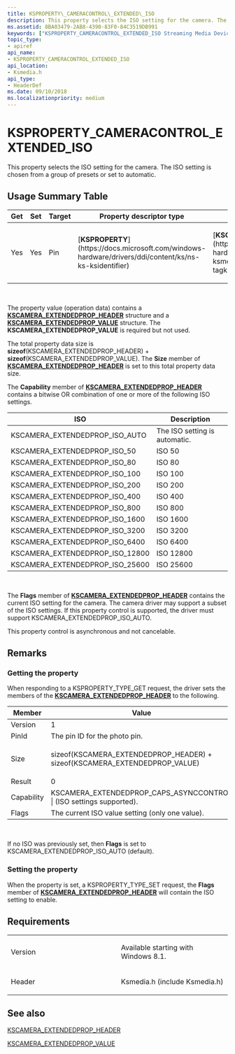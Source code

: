```yaml
---
title: KSPROPERTY\_CAMERACONTROL\_EXTENDED\_ISO
description: This property selects the ISO setting for the camera. The ISO setting is chosen from a group of presets or set to automatic.
ms.assetid: 8BA03479-2AB8-4390-83F0-84C3519DB991
keywords: ["KSPROPERTY_CAMERACONTROL_EXTENDED_ISO Streaming Media Devices"]
topic_type:
- apiref
api_name:
- KSPROPERTY_CAMERACONTROL_EXTENDED_ISO
api_location:
- Ksmedia.h
api_type:
- HeaderDef
ms.date: 09/10/2018
ms.localizationpriority: medium
---
```


# KSPROPERTY\_CAMERACONTROL\_EXTENDED\_ISO


This property selects the ISO setting for the camera. The ISO setting is chosen from a group of presets or set to automatic.

## Usage Summary Table

<table>
<colgroup>
<col width="20%" />
<col width="20%" />
<col width="20%" />
<col width="20%" />
<col width="20%" />
</colgroup>
<thead>
<tr class="header">
<th>Get</th>
<th>Set</th>
<th>Target</th>
<th>Property descriptor type</th>
<th>Property value type</th>
</tr>
</thead>
<tbody>
<tr class="odd">
<td><p>Yes</p></td>
<td><p>Yes</p></td>
<td><p>Pin</p></td>
<td><p>[<strong>KSPROPERTY</strong>](https://docs.microsoft.com/windows-hardware/drivers/ddi/content/ks/ns-ks-ksidentifier)</p></td>
<td><p>[<strong>KSCAMERA_EXTENDEDPROP_HEADER</strong>](https://docs.microsoft.com/windows-hardware/drivers/ddi/content/ksmedia/ns-ksmedia-tagkscamera_extendedprop_header)</p></td>
</tr>
</tbody>
</table>

 

The property value (operation data) contains a [**KSCAMERA\_EXTENDEDPROP\_HEADER**](https://docs.microsoft.com/windows-hardware/drivers/ddi/content/ksmedia/ns-ksmedia-tagkscamera_extendedprop_header) structure and a [**KSCAMERA\_EXTENDEDPROP\_VALUE**](https://docs.microsoft.com/windows-hardware/drivers/ddi/content/ksmedia/ns-ksmedia-tagkscamera_extendedprop_photomode) structure. The **KSCAMERA\_EXTENDEDPROP\_VALUE** is required but not used.

The total property data size is **sizeof**(KSCAMERA\_EXTENDEDPROP\_HEADER) + **sizeof**(KSCAMERA\_EXTENDEDPROP\_VALUE). The **Size** member of [**KSCAMERA\_EXTENDEDPROP\_HEADER**](https://docs.microsoft.com/windows-hardware/drivers/ddi/content/ksmedia/ns-ksmedia-tagkscamera_extendedprop_header) is set to this total property data size.

The **Capability** member of [**KSCAMERA\_EXTENDEDPROP\_HEADER**](https://docs.microsoft.com/windows-hardware/drivers/ddi/content/ksmedia/ns-ksmedia-tagkscamera_extendedprop_header) contains a bitwise OR combination of one or more of the following ISO settings.

| ISO                                | Description                   |
|------------------------------------|-------------------------------|
| KSCAMERA\_EXTENDEDPROP\_ISO\_AUTO  | The ISO setting is automatic. |
| KSCAMERA\_EXTENDEDPROP\_ISO\_50    | ISO 50                        |
| KSCAMERA\_EXTENDEDPROP\_ISO\_80    | ISO 80                        |
| KSCAMERA\_EXTENDEDPROP\_ISO\_100   | ISO 100                       |
| KSCAMERA\_EXTENDEDPROP\_ISO\_200   | ISO 200                       |
| KSCAMERA\_EXTENDEDPROP\_ISO\_400   | ISO 400                       |
| KSCAMERA\_EXTENDEDPROP\_ISO\_800   | ISO 800                       |
| KSCAMERA\_EXTENDEDPROP\_ISO\_1600  | ISO 1600                      |
| KSCAMERA\_EXTENDEDPROP\_ISO\_3200  | ISO 3200                      |
| KSCAMERA\_EXTENDEDPROP\_ISO\_6400  | ISO 6400                      |
| KSCAMERA\_EXTENDEDPROP\_ISO\_12800 | ISO 12800                     |
| KSCAMERA\_EXTENDEDPROP\_ISO\_25600 | ISO 25600                     |

 

The **Flags** member of [**KSCAMERA\_EXTENDEDPROP\_HEADER**](https://docs.microsoft.com/windows-hardware/drivers/ddi/content/ksmedia/ns-ksmedia-tagkscamera_extendedprop_header) contains the current ISO setting for the camera. The camera driver may support a subset of the ISO settings. If this property control is supported, the driver must support KSCAMERA\_EXTENDEDPROP\_ISO\_AUTO.

This property control is asynchronous and not cancelable.

## Remarks

### Getting the property

When responding to a KSPROPERTY\_TYPE\_GET request, the driver sets the members of the [**KSCAMERA\_EXTENDEDPROP\_HEADER**](https://docs.microsoft.com/windows-hardware/drivers/ddi/content/ksmedia/ns-ksmedia-tagkscamera_extendedprop_header) to the following.

<table>
<colgroup>
<col width="50%" />
<col width="50%" />
</colgroup>
<thead>
<tr class="header">
<th>Member</th>
<th>Value</th>
</tr>
</thead>
<tbody>
<tr class="odd">
<td>Version</td>
<td>1</td>
</tr>
<tr class="even">
<td>PinId</td>
<td>The pin ID for the photo pin.</td>
</tr>
<tr class="odd">
<td>Size</td>
<td><p>sizeof(KSCAMERA_EXTENDEDPROP_HEADER) + sizeof(KSCAMERA_EXTENDEDPROP_VALUE)</p></td>
</tr>
<tr class="even">
<td>Result</td>
<td>0</td>
</tr>
<tr class="odd">
<td>Capability</td>
<td>KSCAMERA_EXTENDEDPROP_CAPS_ASYNCCONTROL | (ISO settings supported).</td>
</tr>
<tr class="even">
<td>Flags</td>
<td>The current ISO value setting (only one value).</td>
</tr>
</tbody>
</table>

 

If no ISO was previously set, then **Flags** is set to KSCAMERA\_EXTENDEDPROP\_ISO\_AUTO (default).

### Setting the property

When the property is set, a KSPROPERTY\_TYPE\_SET request, the **Flags** member of [**KSCAMERA\_EXTENDEDPROP\_HEADER**](https://docs.microsoft.com/windows-hardware/drivers/ddi/content/ksmedia/ns-ksmedia-tagkscamera_extendedprop_header) will contain the ISO setting to enable.

## Requirements

<table>
<colgroup>
<col width="50%" />
<col width="50%" />
</colgroup>
<tbody>
<tr class="odd">
<td><p>Version</p></td>
<td><p>Available starting with Windows 8.1.</p></td>
</tr>
<tr class="even">
<td><p>Header</p></td>
<td>Ksmedia.h (include Ksmedia.h)</td>
</tr>
</tbody>
</table>

## See also

[KSCAMERA\_EXTENDEDPROP\_HEADER](https://docs.microsoft.com/windows-hardware/drivers/ddi/content/ksmedia/ns-ksmedia-tagkscamera_extendedprop_header)

[KSCAMERA\_EXTENDEDPROP\_VALUE](https://docs.microsoft.com/windows-hardware/drivers/ddi/content/ksmedia/ns-ksmedia-tagkscamera_extendedprop_photomode)

